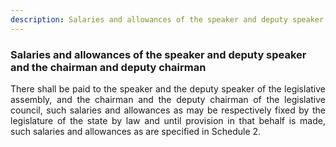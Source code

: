 ```yaml
---
description: Salaries and allowances of the speaker and deputy speaker and the chairman and deputy chairman
---
```


### Salaries and allowances of the speaker and deputy speaker and the chairman and deputy chairman
<div style="text-align: justify">

There shall be paid to the speaker and the deputy speaker of the legislative assembly, and the chairman and the deputy chairman of the legislative council, such salaries and allowances as may be respectively fixed by the legislature of the state by law and until provision in that behalf is made, such salaries and allowances as are specified in Schedule 2.
